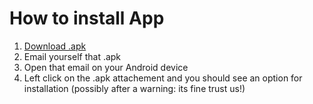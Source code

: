 # How to install App

1. [Download .apk](https://github.com/louiemontes/CS399_anagramGame/blob/master/app-debug.apk)
2. Email yourself that .apk
3. Open that email on your Android device
4. Left click on the .apk attachement and you should see an option for
   installation (possibly after a warning: its fine trust us!)
 
